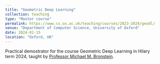```yaml
---
title: "Geometric Deep Learning"
collection: teaching
type: "Master course"
permalink: https://www.cs.ox.ac.uk/teaching/courses/2023-2024/geodl/
venue: "Department of Computer Science, University of Oxford"
date: 2024-01-15
location: "Oxford, UK"
---
```


Practical demostrator for the course Geometric Deep Learning in Hilary term 2024, taught by [Professor Michael M. Bronstein](https://www.cs.ox.ac.uk/people/michael.bronstein/).